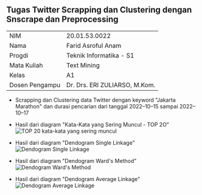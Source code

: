 
<h2>Tugas Twitter Scrapping dan Clustering dengan Snscrape dan Preprocessing</h2>

<b>
    <table style="border-collapse: 2px solid;">
        <tr>
          <td>NIM </td>
          <td> 20.01.53.0022</td>
        </tr>
        <tr>
          <td>Nama </td>
          <td> Farid Asroful Anam</td>
        </tr>
        <tr>
          <td>Progdi </td>
          <td> Teknik Informatika - S1</td>
        </tr>
        <tr>
          <td>Mata Kuliah </td>
          <td> Text Mining</td>
        </tr>
        <tr>
          <td>Kelas </td>
          <td> A1</td>
        </tr>
        <tr>
          <td>Dosen Pengampu </td>
          <td> Dr. Drs. ERI ZULIARSO, M.Kom.</td>
        </tr>
      </table>
</b>


*  Scrapping dan Clustering data Twitter dengan keyword "Jakarta Marathon" dan durasi pencarian dari tanggal 2022–10–15 sampai 2022–10–17
*  Hasil dari diagram "Kata-Kata yang Sering Muncul - TOP 2O"
![TOP 20 kata-kata yang sering muncul](https://user-images.githubusercontent.com/74556111/196181579-052e6c4e-4c45-42b7-8dee-5863ff6b1794.png)

*  Hasil dari diagram "Dendogram Single Linkage"
![Dendogram Single Linkage](https://user-images.githubusercontent.com/74556111/196181810-8d9a861c-984c-44da-8101-5e33da6b4c6d.png)

* Hasil dari diagram "Dendogram Ward's Method"
![Dendogram Ward's Method](https://user-images.githubusercontent.com/74556111/196182296-b4105d0e-15e0-49ac-b2e6-c0baab0e2e47.png)

* Hasil dari diagram "Dendogram Average Linkage"
![Dendogram Average Linkage](https://user-images.githubusercontent.com/74556111/196182003-6911e06a-6240-4100-9df6-94dae2b1522e.png)
